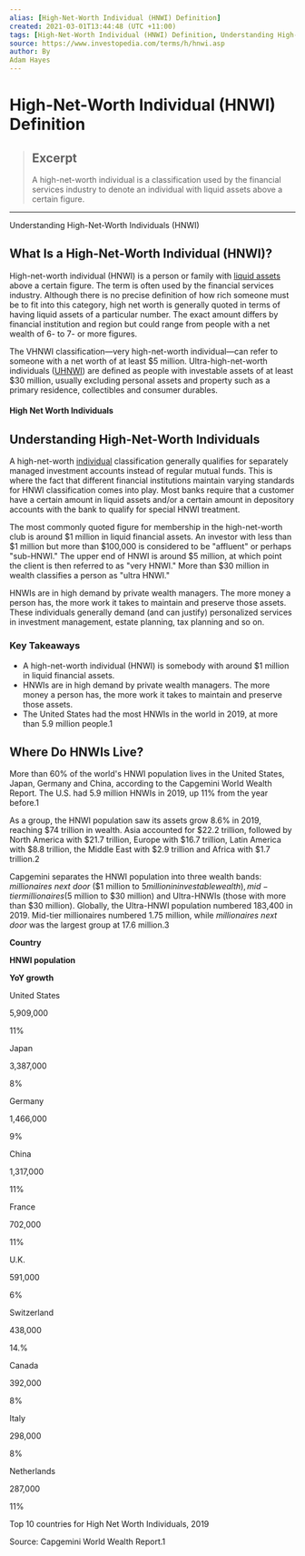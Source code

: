 ```yaml
---
alias: [High-Net-Worth Individual (HNWI) Definition]
created: 2021-03-01T13:44:48 (UTC +11:00)
tags: [High-Net-Worth Individual (HNWI) Definition, Understanding High-Net-Worth Individuals (HNWI)]
source: https://www.investopedia.com/terms/h/hnwi.asp
author: By
Adam Hayes
---
```


# High-Net-Worth Individual (HNWI) Definition

> ## Excerpt
> A high-net-worth individual is a classification used by the financial services industry to denote an individual with liquid assets above a certain figure.

---

Understanding High-Net-Worth Individuals (HNWI)
## What Is a High-Net-Worth Individual (HNWI)?

High-net-worth individual (HNWI) is a person or family with [liquid assets](https://www.investopedia.com/ask/answers/032715/what-items-are-considered-liquid-assets.asp) above a certain figure. The term is often used by the financial services industry. Although there is no precise definition of how rich someone must be to fit into this category, high net worth is generally quoted in terms of having liquid assets of a particular number. The exact amount differs by financial institution and region but could range from people with a net wealth of 6- to 7- or more figures.

The VHNWI classification—very high-net-worth individual—can refer to someone with a net worth of at least $5 million. Ultra-high-net-worth individuals ([UHNWI](https://www.investopedia.com/terms/u/ultra-high-net-worth-individuals-uhnwi.asp)) are defined as people with investable assets of at least $30 million, usually excluding personal assets and property such as a primary residence, collectibles and consumer durables.

#### High Net Worth Individuals

## Understanding High-Net-Worth Individuals

A high-net-worth [individual](https://www.investopedia.com/articles/financial-advisors/071015/what-highnetworth-clients-value-and-need.asp) classification generally qualifies for separately managed investment accounts instead of regular mutual funds. This is where the fact that different financial institutions maintain varying standards for HNWI classification comes into play. Most banks require that a customer have a certain amount in liquid assets and/or a certain amount in depository accounts with the bank to qualify for special HNWI treatment.

The most commonly quoted figure for membership in the high-net-worth club is around $1 million in liquid financial assets. An investor with less than $1 million but more than $100,000 is considered to be "affluent" or perhaps "sub-HNWI." The upper end of HNWI is around $5 million, at which point the client is then referred to as "very HNWI." More than $30 million in wealth classifies a person as "ultra HNWI."

HNWIs are in high demand by private wealth managers. The more money a person has, the more work it takes to maintain and preserve those assets. These individuals generally demand (and can justify) personalized services in investment management, estate planning, tax planning and so on.

### Key Takeaways

-   A high-net-worth individual (HNWI) is somebody with around $1 million in liquid financial assets.
-   HNWIs are in high demand by private wealth managers. The more money a person has, the more work it takes to maintain and preserve those assets. 
-   The United States had the most HNWIs in the world in 2019, at more than 5.9 million people.1

## Where Do HNWIs Live?

More than 60% of the world's HNWI population lives in the United States, Japan, Germany and China, according to the Capgemini World Wealth Report. The U.S. had 5.9 million HNWIs in 2019, up 11% from the year before.1

As a group, the HNWI population saw its assets grow 8.6% in 2019, reaching $74 trillion in wealth. Asia accounted for $22.2 trillion, followed by North America with $21.7 trillion, Europe with $16.7 trillion, Latin America with $8.8 trillion, the Middle East with $2.9 trillion and Africa with $1.7 trillion.2

Capgemini separates the HNWI population into three wealth bands: _millionaires next door_ ($1 million to $5 million in investable wealth), mid-tier millionaires ($5 million to $30 million) and Ultra-HNWIs (those with more than $30 million). Globally, the Ultra-HNWI population numbered 183,400 in 2019. Mid-tier millionaires numbered 1.75 million, while _millionaires next door_ was the largest group at 17.6 million.3

**Country**

**HNWI population** 

**YoY growth**

United States

5,909,000

11%

Japan

3,387,000

8%

Germany

1,466,000

9%

China

1,317,000

11%

France

702,000

11%

U.K.

591,000

6%

Switzerland

438,000

14.%

Canada

392,000

8%

Italy

298,000

8%

Netherlands

287,000

11%

Top 10 countries for High Net Worth Individuals, 2019

Source: Capgemini World Wealth Report.1
